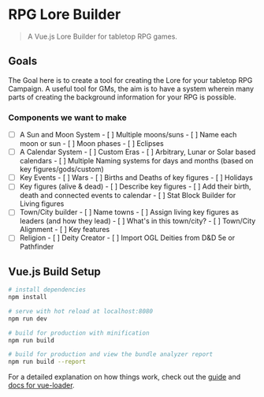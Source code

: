 # RPG Lore Builder

> A Vue.js Lore Builder for tabletop RPG games.

## Goals

The Goal here is to create a tool for creating the Lore for your tabletop RPG Campaign. A useful tool for GMs, the aim is to have a system wherein many parts of creating the background information for your RPG is possible.

### Components we want to make

- [ ] A Sun and Moon System
      - [ ] Multiple moons/suns
      - [ ] Name each moon or sun
      - [ ] Moon phases
      - [ ] Eclipses
- [ ] A Calendar System
      - [ ] Custom Eras
      - [ ] Arbitrary, Lunar or Solar based calendars
      - [ ] Multiple Naming systems for days and months (based on key figures/gods/custom)
- [ ] Key Events
      - [ ] Wars
      - [ ] Births and Deaths of key figures
      - [ ] Holidays
- [ ] Key figures (alive & dead)
      - [ ] Describe key figures
      - [ ] Add their birth, death and connected events to calendar
      - [ ] Stat Block Builder for Living figures
- [ ] Town/City builder
      - [ ] Name towns
      - [ ] Assign living key figures as leaders (and how they lead)
      - [ ] What's in this town/city?
      - [ ] Town/City Alignment
      - [ ] Key features
- [ ] Religion
      - [ ] Deity Creator
      - [ ] Import OGL Deities from D&D 5e or Pathfinder

## Vue.js Build Setup

``` bash
# install dependencies
npm install

# serve with hot reload at localhost:8080
npm run dev

# build for production with minification
npm run build

# build for production and view the bundle analyzer report
npm run build --report
```

For a detailed explanation on how things work, check out the [guide](http://vuejs-templates.github.io/webpack/) and [docs for vue-loader](http://vuejs.github.io/vue-loader).
